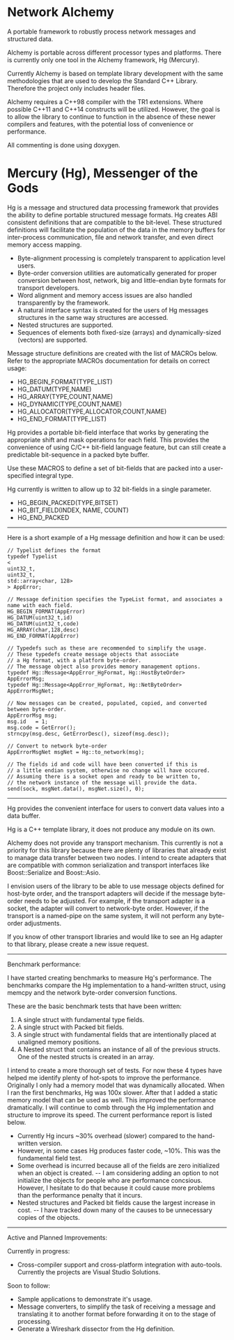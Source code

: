 Network Alchemy
========================================================
A portable framework to robustly process network messages and structured data. 

Alchemy is portable across different processor types and platforms. 
There is currently only one tool in the Alchemy framework, Hg (Mercury).

Currently Alchemy is based on template library development with
the same methodologies that are used to develop the Standard C++ Library.
Therefore the project only includes header files.

Alchemy requires a C++98 compiler with the TR1 extensions.
Where possible C++11 and C++14 constructs will be utilized.
However, the goal is to allow the library to continue to function
in the absence of these newer compilers and features, with the
potential loss of convenience or performance. 

All commenting is done using doxygen.

Mercury (Hg), Messenger of the Gods
==============================

Hg is a message and structured data processing framework that
provides the ability to define portable structured message
formats. Hg creates ABI consistent definitions that are compatible
to the bit-level. These structured definitions will facilitate the 
population of the data in the memory buffers for inter-process communication, 
file and network transfer, and even direct memory access mapping.

* Byte-alignment processing is completely transparent to application level
users. 
* Byte-order conversion utilities are automatically generated for 
proper conversion between host, network, big and little-endian 
byte formats for transport developers. 
* Word alignment and memory access issues are also handled transparently
by the framework. 
* A natural interface syntax is created for the users of Hg messages
structures in the same way structures are accessed. 
* Nested structures are supported.
* Sequences of elements both fixed-size (arrays) and dynamically-sized (vectors)
are supported.

Message structure definitions are created with the list of MACROs below.
Refer to the appropriate MACROs documentation for details on correct
usage:

  - HG_BEGIN_FORMAT(TYPE_LIST)
  -   HG_DATUM(TYPE,NAME)
  -   HG_ARRAY(TYPE,COUNT,NAME)
  -   HG_DYNAMIC(TYPE,COUNT,NAME)
  -   HG_ALLOCATOR(TYPE,ALLOCATOR,COUNT,NAME)
  - HG_END_FORMAT(TYPE_LIST)

Hg provides a portable bit-field interface that works by generating the
appropriate shift and mask operations for each field. This provides the 
convenience of using C/C++ bit-field language feature, but can still
create a predictable bit-sequence in a packed byte buffer.

Use these MACROS to define a set of bit-fields that are packed 
into a user-specified integral type.

Hg currently is written to allow up to 32 bit-fields in a single parameter.

  - HG_BEGIN_PACKED(TYPE,BITSET)
  -   HG_BIT_FIELD(INDEX, NAME, COUNT)
  - HG_END_PACKED

-------------

Here is a short example of a Hg message definition and how it can be used:

`// Typelist defines the format`  
`typedef Typelist`  
`<`  
  `uint32_t,`  
  `uint32_t,`  
  `std::array<char, 128>`  
`> AppError;`  
  
`// Message definition specifies the TypeList format, and associates a name with each field.`  
`HG_BEGIN_FORMAT(AppError)`  
  `HG_DATUM(uint32_t,id)`  
  `HG_DATUM(uint32_t,code)`  
  `HG_ARRAY(char,128,desc)`  
`HG_END_FORMAT(AppError)`  
  
`// Typedefs such as these are recommended to simplify the usage.`  
`// These typedefs create message objects that associate`  
`// a Hg format, with a platform byte-order.`  
`// The message object also provides memory management options.`  
`typedef Hg::Message<AppError_HgFormat, Hg::HostByteOrder>     AppErrorMsg;`  
`typedef Hg::Message<AppError_HgFormat, Hg::NetByteOrder>      AppErrorMsgNet;`  
  
`// Now messages can be created, populated, copied, and converted between byte-order.`  
`AppErrorMsg msg;`  
`msg.id   = 1;`  
`msg.code = GetError();`  
`strncpy(msg.desc, GetErrorDesc(), sizeof(msg.desc));`  
  
`// Convert to network byte-order`  
`AppErrorMsgNet msgNet = Hg::to_network(msg);`  
  
`// The fields id and code will have been converted if this is`   
`// a little endian system, otherwise no change will have occured.`  
`// Assuming there is a socket open and ready to be written to,`  
`// the network instance of the message will provide the data.`  
`send(sock, msgNet.data(), msgNet.size(), 0);`

-------------

Hg provides the convenient interface for users to convert data values into a data buffer. 

Hg is a C++ template library, it does not produce any module on its own. 

Alchemy does not provide any transport mechanism. This currently is not a priority for this library because there are plenty of libraries that already exist to manage data transfer between two nodes. I intend to create adapters that are compatible with common serialization and transport interfaces like Boost::Serialize and Boost::Asio. 

I envision users of the library to be able to use message objects defined for host-byte order, and the transport adapters will decide if the message byte-order needs to be adjusted. For example, if the transport adapter is a socket, the adapter will convert to network-byte order. However, if the transport is a named-pipe on the same system, it will not perform any byte-order adjustments.

If you know of other transport libraries and would like to see an Hg adapter to that library, please create a new issue request.

-------------
Benchmark performance:

I have started creating benchmarks to measure Hg's performance. The benchmarks compare the Hg implementation to a hand-written struct, using memcpy and the network byte-order conversion functions. 

These are the basic benchmark tests that have been written:

1. A single struct with fundamental type fields.  
2. A single struct with Packed bit fields.  
3. A single struct with fundamental fields that are intentionally placed at unaligned memory positions.  
4. A Nested struct that contains an instance of all of the previous structs. One of the nested structs is created in an   array.

I intend to create a more thorough set of tests. For now these 4 types have helped me identify plenty of hot-spots to improve the performance. Originally I only had a memory model that was dynamically allocated. When I ran the first benchmarks, Hg was 100x slower. After that I added a static memory model that can be used as well. This improved the performance dramatically. I will continue to comb through the Hg implementation and structure to improve its speed. The current performance report is listed below.

- Currently Hg incurs ~30% overhead (slower) compared to the hand-written version.
- However, in some cases Hg produces faster code, ~10%. This was the fundamental field test.
- Some overhead is incurred because all of the fields are zero initialized when an object is created.
-- I am considering adding an option to not initialize the objects for people who are performance concsious. However, I hesitate to do that because it could cause more problems than the performance penalty that it incurs. 
- Nested structures and Packed bit fields cause the largest increase in cost.
-- I have tracked down many of the causes to be unnecessary copies of the objects.  

-------------

Active and Planned Improvements:

Currently in progress:
 * Cross-compiler support and cross-platform integration with auto-tools. Currently the projects are Visual Studio Solutions.

Soon to follow:
 * Sample applications to demonstrate it's usage.
 * Message converters, to simplify the task of receiving a message and translating it to another format before forwarding it on to the stage of processing.
 * Generate a Wireshark dissector from the Hg definition.
 
